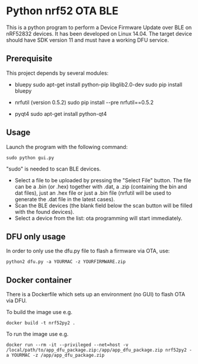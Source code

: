 # Python nrf52 OTA BLE

This is a python program to perform a Device Firmware Update over BLE on nRF52832 devices.
It has been developed on Linux 14.04.
The target device should have SDK version 11 and must have a working DFU service.

## Prerequisite

This project depends by several modules:

- bluepy
	sudo apt-get install python-pip libglib2.0-dev
	sudo pip install bluepy

- nrfutil (version 0.5.2)
	sudo pip install --pre nrfutil==0.5.2

- pyqt4
	sudo apt-get install python-qt4

## Usage

Launch the program with the following command:

	sudo python gui.py

"sudo" is needed to scan BLE devices.

- Select a file to be uploaded by pressing the "Select File" button. The file can be a .bin (or .hex) together with .dat, a .zip (containing the bin and dat files), just an .hex file or just a .bin file (nrfutil will be used to generate the .dat file in the latest cases).
- Scan the BLE devices (the blank field below the scan button will be filled with the found devices).
- Select a device from the list: ota programming will start immediately.

## DFU only usage

In order to only use the dfu.py file to flash a firmware via OTA, use:

`python2 dfu.py -a YOURMAC -z YOURFIRMWARE.zip`

## Docker container

There is a Dockerfile which sets up an environment (no GUI) to flash OTA via DFU.

To build the image use e.g.

`docker build -t nrf52py2 .`

To run the image use e.g.

`docker run --rm -it --privileged --net=host -v /local/path/to/app_dfu_package.zip:/app/app_dfu_package.zip nrf52py2 -a YOURMAC -z /app/app_dfu_package.zip`
